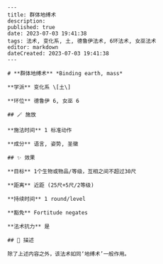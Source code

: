
    ---
    title: 群体地缚术
    description: 
    published: true
    date: 2023-07-03 19:41:38
    tags: 法术, 变化系, 土, 德鲁伊法术, 6环法术, 女巫法术
    editor: markdown
    dateCreated: 2023-07-03 19:41:38
    ---

    # **群体地缚术** *Binding earth, mass*

    **学派** 变化系 \[土\] 

    **环位** 德鲁伊 6, 女巫 6

    ## 🪄 施放

    **施法时间** 1 标准动作

    **成分** 语言, 姿势, 圣徽

    ## ✨ 效果 

    **目标** 1个生物或物品/等级，互相之间不超过30尺 

    **距离** 近距 (25尺+5尺/2等级)  

    **持续时间** 1 round/level 

    **豁免** Fortitude negates

    **法术抗力** 是

    ## 📖 描述

    除了上述内容之外，该法术如同‘地缚术’一般作用。
    